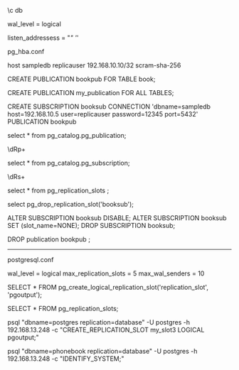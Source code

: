 \c db

wal_level = logical

listen_addressess = "*" '*'


pg_hba.conf

host    sampledb    replicauser     192.168.10.10/32   scram-sha-256


CREATE PUBLICATION bookpub FOR TABLE book;

CREATE PUBLICATION my_publication FOR ALL TABLES;



CREATE SUBSCRIPTION booksub CONNECTION 'dbname=sampledb host=192.168.10.5 user=replicauser password=12345 port=5432' PUBLICATION bookpub



select * from pg_catalog.pg_publication;  

\dRp+




select * from pg_catalog.pg_subscription;

\dRs+



select * from pg_replication_slots ;

select pg_drop_replication_slot('booksub');


ALTER SUBSCRIPTION booksub DISABLE;
ALTER SUBSCRIPTION booksub SET (slot_name=NONE);
DROP SUBSCRIPTION booksub;


DROP publication bookpub ;


---------------------------------------------------------

postgresql.conf

wal_level = logical
max_replication_slots = 5
max_wal_senders = 10


SELECT * FROM pg_create_logical_replication_slot('replication_slot', 'pgoutput');


SELECT * FROM pg_replication_slots;


psql "dbname=postgres replication=database" -U postgres -h 192.168.13.248 -c "CREATE_REPLICATION_SLOT my_slot3 LOGICAL pgoutput;"

psql "dbname=phonebook replication=database" -U postgres -h 192.168.13.248 -c "IDENTIFY_SYSTEM;"

